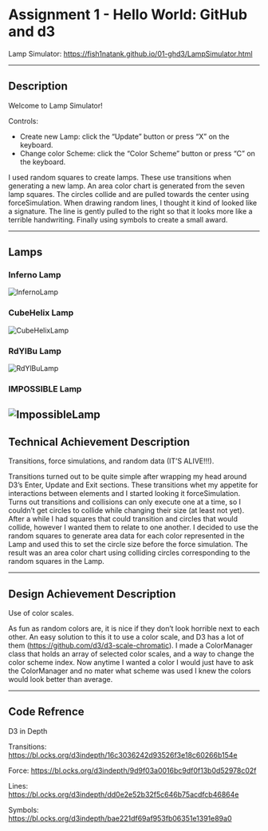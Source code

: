 Assignment 1 - Hello World: GitHub and d3  
===

Lamp Simulator: https://fish1natank.github.io/01-ghd3/LampSimulator.html

---

Description
---
Welcome to Lamp Simulator!

Controls:
 - Create new Lamp: click the “Update” button or press “X” on the keyboard.
 - Change color Scheme: click the “Color Scheme” button or press “C” on the keyboard.

I used random squares to create lamps. These use transitions when generating a new lamp. An area color chart is generated from the seven lamp squares. The circles collide and are pulled towards the center using forceSimulation. When drawing random lines, I thought it kind of looked like a signature. The line is gently pulled to the right so that it looks more like a terrible handwriting. Finally using symbols to create a small award.

---

Lamps
---
### Inferno Lamp
![InfernoLamp](https://github.com/Fish1naTank/01-ghd3/blob/main/Images/InfernoLamp.PNG)


### CubeHelix Lamp
![CubeHelixLamp](https://github.com/Fish1naTank/01-ghd3/blob/main/Images/CubeHelixLamp.PNG)


### RdYlBu Lamp
![RdYlBuLamp](https://github.com/Fish1naTank/01-ghd3/blob/main/Images/RdYlBuLamp.PNG)


### IMPOSSIBLE Lamp
![ImpossibleLamp](https://github.com/Fish1naTank/01-ghd3/blob/main/Images/ImpossibleLamp.PNG)
---

Technical Achievement Description
---
Transitions, force simulations, and random data (IT’S ALIVE!!!).

Transitions turned out to be quite simple after wrapping my head around D3’s Enter, Update and Exit sections. These transitions whet my appetite for interactions between elements and I started looking it forceSimulation. Turns out transitions and collisions can only execute one at a time, so I couldn’t get circles to collide while changing their size (at least not yet). After a while I had squares that could transition and circles that would collide, however I wanted them to relate to one another. I decided to use the random squares to generate area data for each color represented in the Lamp and used this to set the circle size before the force simulation. The result was an area color chart using colliding circles corresponding to the random squares in the Lamp.

---

Design Achievement Description
---
Use of color scales.

As fun as random colors are, it is nice if they don’t look horrible next to each other. An easy solution to this it to use a color scale, and D3 has a lot of them (https://github.com/d3/d3-scale-chromatic). I made a ColorManager class that holds an array of selected color scales, and a way to change the color scheme index. Now anytime I wanted a color I would just have to ask the ColorManager and no mater what scheme was used I knew the colors would look better than average.

---

Code Refrence
---
D3 in Depth

Transitions: 	https://bl.ocks.org/d3indepth/16c3036242d93526f3e18c60266b154e

Force:		https://bl.ocks.org/d3indepth/9d9f03a0016bc9df0f13b0d52978c02f

Lines:		https://bl.ocks.org/d3indepth/dd0e2e52b32f5c646b75acdfcb46864e

Symbols:	https://bl.ocks.org/d3indepth/bae221df69af953fb06351e1391e89a0

